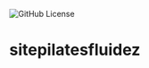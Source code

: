 ![GitHub License](https://img.shields.io/github/license/Gsouza9/sitepilatesfluidez)


# sitepilatesfluidez

